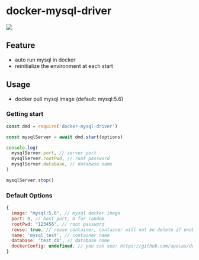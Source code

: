 docker-mysql-driver
=================

[![](https://img.shields.io/npm/v/docker-mysql-driver.svg?style=flat)](https://www.npmjs.com/package/docker-mysql-driver)

## Feature

- auto run mysql in docker
- reinitialize the environment at each start

## Usage

- docker pull mysql image (default: mysql:5.6)

### Getting start

```js
const dmd = require('docker-mysql-driver')

const mysqlServer = await dmd.start(options)

console.log(
  mysqlServer.port, // server port
  mysqlServer.rootPwd, // root password
  mysqlServer.database, // database name
)

mysqlServer.stop()
```

### Default Options

```js
{
  image: "mysql:5.6", // mysql docker image
  port: 0, // host port, 0 for random
  rootPwd: "123456", // root password
  reuse: true, // reuse container, container will not be delete if enabled
  name: 'mysql_test', // container name
  database: 'test_db', // database name
  dockerConfig: undefined, // you can see: https://github.com/apocas/dockerode
}
```
